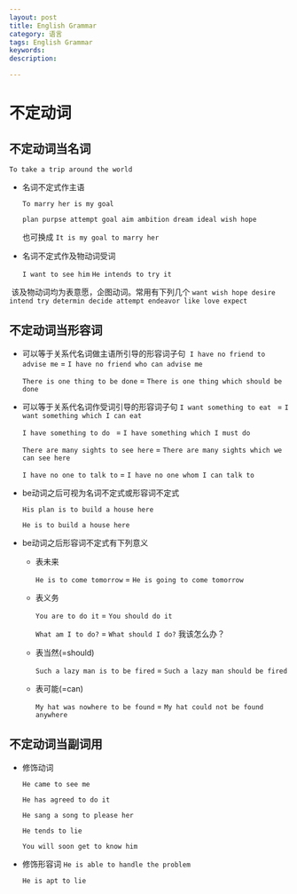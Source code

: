 ```yaml
---
layout: post
title: English Grammar
category: 语言
tags: English Grammar
keywords: 
description: 

---
```


# 不定动词


## 不定动词当名词

  `To take a trip around the world`


- 名词不定式作主语

  `To marry her is my goal`

  `plan purpse attempt goal aim ambition dream ideal wish hope`

  也可换成  `It is my goal to marry her`

  
- 名词不定式作及物动词受词

  `I want to see him`
  `He intends to try it`

  该及物动词均为表意愿，企图动词。常用有下列几个
  `want wish hope desire intend try determin decide attempt endeavor like love expect`
  
  
## 不定动词当形容词

- 可以等于关系代名词做主语所引导的形容词子句
  `I have no friend to advise me`  = `I have no friend who can advise me`
  
  `There is one thing to be done`  = `There is one thing which should be done`
  
- 可以等于关系代名词作受词引导的形容词子句
  `I want something to eat ` = `I want something which I can eat`
  
  `I have something to do ` = `I have something which I must do`
  
  `There are many sights to see here` = `There are many sights which we can see here `
  
  `I have no one to talk to` = `I have no one whom I can talk to`
  
- be动词之后可视为名词不定式或形容词不定式

  `His plan is to build a house here`
  
  `He is to build a house here`

- be动词之后形容词不定式有下列意义

  - 表未来

    `He is to come tomorrow` = `He is going to come tomorrow`

  - 表义务

    `You are to do it` = `You should do it`

    `What am I to do?` = `What should I do?` 我该怎么办？

  - 表当然(=should)

    `Such a lazy man is to be fired` = `Such a lazy man should be fired`

  - 表可能(=can)

    `My hat was nowhere to be found` = `My hat could not be found anywhere`

## 不定动词当副词用

- 修饰动词

  `He came to see me`
  
  `He has agreed to do it`
  
  `He sang a song to please her`
  
  `He tends to lie`
  
  `You will soon get to know him`
  
- 修饰形容词
  `He is able to handle the problem`
  
  `He is apt to lie`
  
  



